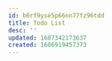 ```yaml
---
id: b0rf9yse5p66nn77fz96tdd
title: Todo List
desc: ''
updated: 1687342173637
created: 1686919457373
---
```

